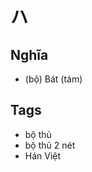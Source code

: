 # ハ

## Nghĩa
* (bộ) Bát (tám)

## Tags
* bộ thủ
* bộ thủ 2 nét
* Hán Việt

<script>window.HANZI_FIELD='ハ';</script>